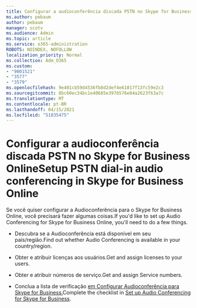 ```yaml
---
title: Configurar a audioconferência discada PSTN no Skype for Business Online
ms.author: pebaum
author: pebaum
manager: scotv
ms.audience: Admin
ms.topic: article
ms.service: o365-administration
ROBOTS: NOINDEX, NOFOLLOW
localization_priority: Normal
ms.collection: Adm_O365
ms.custom:
- "9001521"
- "3577"
- "3579"
ms.openlocfilehash: 9e401cb59d4536fb8d2def4e61017f13fc59e2c3
ms.sourcegitcommit: 8bc60ec34bc1e40685e3976576e04a2623f63a7c
ms.translationtype: MT
ms.contentlocale: pt-BR
ms.lasthandoff: 04/15/2021
ms.locfileid: "51835475"
---
```

# <a name="setup-pstn-dial-in-audio-conferencing-in-skype-for-business-online"></a><span data-ttu-id="3f424-102">Configurar a audioconferência discada PSTN no Skype for Business Online</span><span class="sxs-lookup"><span data-stu-id="3f424-102">Setup PSTN dial-in audio conferencing in Skype for Business Online</span></span>

<span data-ttu-id="3f424-103">Se você quiser configurar a Audioconferência para o Skype for Business Online, você precisará fazer algumas coisas.</span><span class="sxs-lookup"><span data-stu-id="3f424-103">If you'd like to set up Audio Conferencing for Skype for Business Online, you'll need to do a few things.</span></span> 

- <span data-ttu-id="3f424-104">Descubra se a Audioconferência está disponível em seu país/região.</span><span class="sxs-lookup"><span data-stu-id="3f424-104">Find out whether Audio Conferencing is available in your country/region.</span></span>

- <span data-ttu-id="3f424-105">Obter e atribuir licenças aos usuários.</span><span class="sxs-lookup"><span data-stu-id="3f424-105">Get and assign licenses to your users.</span></span>

- <span data-ttu-id="3f424-106">Obter e atribuir números de serviço.</span><span class="sxs-lookup"><span data-stu-id="3f424-106">Get and assign Service numbers.</span></span>

- <span data-ttu-id="3f424-107">Conclua a lista de verificação [em Configurar Audioconferência para Skype for Business.](https://docs.microsoft.com/SkypeForBusiness/audio-conferencing-in-office-365/set-up-audio-conferencing)</span><span class="sxs-lookup"><span data-stu-id="3f424-107">Complete the checklist in [Set up Audio Conferencing for Skype for Business](https://docs.microsoft.com/SkypeForBusiness/audio-conferencing-in-office-365/set-up-audio-conferencing).</span></span>
